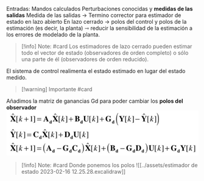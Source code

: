 
Entradas: Mandos calculados Perturbaciones conocidas y **medidas de las salidas**
Medida de las salidas -> Termino corrector para estimador de estado en lazo abierto
En lazo cerrado → polos del control y polos de la estimación (es decir, la planta) ⇾ reducir la sensibilidad de la estimación a los errores de modelado de la planta.
> [!info] Note: #card
> Los estimadores de lazo cerrado pueden estimar todo el vector de estado (observadores de orden completo) o sólo una parte de él (observadores de orden reducido).

El sistema de control realimenta el estado estimado en lugar del estado medido.
> [!warning] Importante #card
> 


Añadimos la matriz de ganancias Gd para poder cambiar los **polos del observador**
![](../assets/Pasted%20image%2020230216122407.png)

> [!info] Note: #card
> Donde ponemos los polos
> ![[../assets/estimador de estado 2023-02-16 12.25.28.excalidraw]]